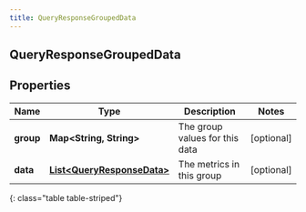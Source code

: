 ```yaml
---
title: QueryResponseGroupedData
---
```


## QueryResponseGroupedData

## Properties

| Name      | Type                                                                           | Description                    | Notes      |
| --------- | ------------------------------------------------------------------------------ | ------------------------------ | ---------- |
| **group** | <!----><!---->**Map&lt;String, String&gt;**<!---->                             | The group values for this data | [optional] |
| **data**  | <!----><!---->[**List&lt;QueryResponseData&gt;**](QueryResponseData.md)<!----> | The metrics in this group      | [optional] |

{: class="table table-striped"}
